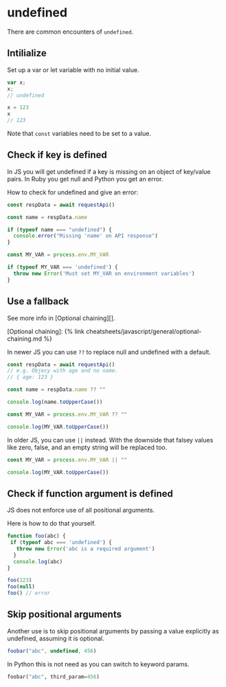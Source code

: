 # undefined

There are common encounters of `undefined`.

## Intilialize

Set up a var or let variable with no initial value.

```js
var x;
x;
// undefined 

x = 123
x
// 123
```

Note that `const` variables need to be set to a value.


## Check if key is defined

In JS you will get undefined if a key is missing on an object of key/value pairs. In Ruby you get null and Python you get an error. 

How to check for undefined and give an error:

```js
const respData = await requestApi()

const name = respData.name

if (typeof name === "undefined") {
  console.error("Missing 'name' on API response")
}
```

```js
const MY_VAR = process.env.MY_VAR

if (typeof MY_VAR === 'undefined') {
  throw new Error('Must set MY_VAR on environment variables')
}
```


## Use a fallback 

See more info in [Optional chaining][].

[Optional chaining]: {% link cheatsheets/javascript/general/optional-chaining.md %}

In newer JS you can use `??` to replace null and undefined with a default.

```js
const respData = await requestApi()
// e.g. Objecy with age and no name.
// { age: 123 }

const name = respData.name ?? ""

console.log(name.toUpperCase())
```

```js
const MY_VAR = process.env.MY_VAR ?? ""

console.log(MY_VAR.toUpperCase())
```

In older JS, you can use `||` instead. With the downside that falsey values like zero, false, and an empty string will be replaced too.

```js
const MY_VAR = process.env.MY_VAR || ""

console.log(MY_VAR.toUpperCase())
```


## Check if function argument is defined 

JS does not enforce use of all positional arguments.

Here is how to do that yourself.

```js
function foo(abc) {
 if (typeof abc === 'undefined') {
   throw new Error('abc is a required argument')
  }
  console.log(abc)
}

foo(123)
foo(null)
foo() // error
```


## Skip positional arguments

Another use is to skip positional arguments by passing a value explicitly as undefined, assuming it is optional.

```js
foobar("abc", undefined, 456)
```

In Python this is not need as you can switch to keyword params.

```python
foobar("abc", third_param=456)
```
